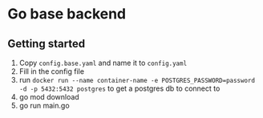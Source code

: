 # Go base backend

## Getting started
1. Copy `config.base.yaml` and name it to `config.yaml`
2. Fill in the config file
3. run `docker run --name container-name -e POSTGRES_PASSWORD=password -d -p 5432:5432 postgres` to get a postgres db to connect to
4. go mod download
5. go run main.go